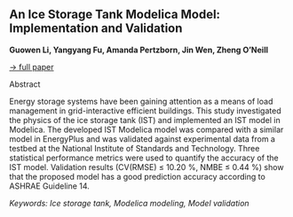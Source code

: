 ## An Ice Storage Tank Modelica Model: Implementation and Validation

**Guowen Li, Yangyang Fu, Amanda Pertzborn, Jin Wen, Zheng O’Neill**

[&#8594; full paper](../proceedings/papers/Modelica2021session2B_paper4.pdf)

Abstract

Energy storage systems have been gaining attention as a
means of load management in grid-interactive efficient
buildings. This study investigated the physics of the ice
storage tank (IST) and implemented an IST model in
Modelica. The developed IST Modelica model was
compared with a similar model in EnergyPlus and was
validated against experimental data from a testbed at the
National Institute of Standards and Technology. Three
statistical performance metrics were used to quantify the
accuracy of the IST model. Validation results
(CV(RMSE) ≤ 10.20 %, NMBE ≤ 0.44 %) show that the
proposed model has a good prediction accuracy according
to ASHRAE Guideline 14.

*Keywords: Ice storage tank, Modelica modeling, Model validation*
